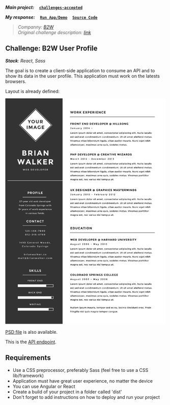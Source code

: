 ***Main project:***
&nbsp;&nbsp;
[**`challenges-accepted`**](https://github.com/AndersonMamede/challenges-accepted)

***My response:***
&nbsp;&nbsp;
[**`Run App/Demo`**](https://blog.andersonmamede.com.br/challenge-b2w-user-profile/app/build/)
&nbsp;&nbsp;
[**`Source Code`**](https://github.com/AndersonMamede/challenge-b2w-user-profile/tree/master/app)

> *Companny: [B2W](https://ri.b2w.digital/)*<br/>
> *Original challenge description: [link](https://github.com/b2w-marketplace/code-challenge)*<br/>

## Challenge: B2W User Profile

***Stack**: React, Sass*<br/>

The goal is to create a client-side application to consume an API and to show its data in the user profile. This application must work on the latests browsers.

Layout is already defined:

![Layout](layout.jpg)

[PSD file](https://github.com/AndersonMamede/challenge-b2w-user-profile/blob/master/layout-psd.psd) is also available.

This is the [API endpoint](http://www.mocky.io/v2/5a5e38f3330000b0261923a5).

## Requirements

* Use a CSS preprocessor, preferably Sass (feel free to use a CSS lib/framework)
* Application must have great user experience, no matter the device
* You can use Angular or React
* Create a build of your project in a folder called 'dist'
* Don't forget to add instructions on how to deploy and run your project
